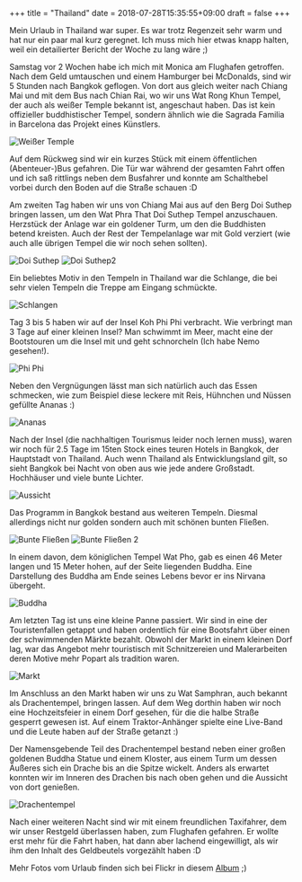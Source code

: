 +++
title = "Thailand"
date = 2018-07-28T15:35:55+09:00
draft = false
+++

Mein Urlaub in Thailand war super. Es war trotz Regenzeit sehr warm und hat nur
ein paar mal kurz geregnet. Ich muss mich hier etwas knapp halten, weil ein
detailierter Bericht der Woche zu lang wäre ;)

Samstag vor 2 Wochen habe ich mich mit Monica am Flughafen getroffen. Nach dem
Geld umtauschen und einem Hamburger bei McDonalds, sind wir 5 Stunden nach
Bangkok geflogen. Von dort aus gleich weiter nach Chiang Mai und mit dem Bus nach
Chian Rai, wo wir uns Wat Rong Khun Tempel, der auch als weißer Temple bekannt
ist, angeschaut haben. Das ist kein offizieller buddhistischer Tempel, sondern
ähnlich wie die Sagrada Familia in Barcelona das Projekt eines Künstlers.

![Weißer Temple](/img/2018_07_28/white_temple.jpg)

Auf dem Rückweg sind wir ein kurzes Stück mit einem öffentlichen (Abenteuer-)Bus
gefahren. Die Tür war während der gesamten Fahrt offen und ich saß rittlings
neben dem Busfahrer und konnte am Schalthebel vorbei durch den Boden auf die
Straße schauen :D

Am zweiten Tag haben wir uns von Chiang Mai aus auf den Berg Doi Suthep bringen
lassen, um den Wat Phra That Doi Suthep Tempel anzuschauen. Herzstück der Anlage
war ein goldener Turm, um den die Buddhisten betend kreisten. Auch der Rest der
Tempelanlage war mit Gold verziert (wie auch alle übrigen Tempel die wir noch
sehen sollten).

![Doi Suthep](/img/2018_07_28/doi_suthep.jpg)
![Doi Suthep2](/img/2018_07_28/doi_suthep2.jpg)

Ein beliebtes Motiv in den Tempeln in Thailand war die Schlange, die bei sehr
vielen Tempeln die Treppe am Eingang schmückte.

![Schlangen](/img/2018_07_28/snake.jpg)

Tag 3 bis 5 haben wir auf der Insel Koh Phi Phi verbracht. Wie verbringt man 3
Tage auf einer kleinen Insel? Man schwimmt im Meer, macht eine der Bootstouren
um die Insel mit und geht schnorcheln (Ich habe Nemo gesehen!).

![Phi Phi](/img/2018_07_28/phiphi.jpg)

Neben den Vergnügungen lässt man sich natürlich auch das Essen schmecken, wie
zum Beispiel diese leckere mit Reis, Hühnchen und Nüssen gefüllte Ananas :)

![Ananas](/img/2018_07_28/pineapple.jpg)

Nach der Insel (die nachhaltigen Tourismus leider noch lernen muss), waren wir
noch für 2.5 Tage im 15ten Stock eines teuren Hotels in Bangkok, der Hauptstadt
von Thailand. Auch wenn Thailand als Entwicklungsland gilt, so sieht Bangkok bei
Nacht von oben aus wie jede andere Großstadt. Hochhäuser und viele bunte Lichter.

![Aussicht](/img/2018_07_28/view.jpg)

Das Programm in Bangkok bestand aus weiteren Tempeln. Diesmal allerdings nicht
nur golden sondern auch mit schönen bunten Fließen.

![Bunte Fließen](/img/2018_07_28/colored.jpg)
![Bunte Fließen 2](/img/2018_07_28/colored2.jpg)

In einem davon, dem königlichen Tempel Wat Pho, gab es einen 46 Meter langen und
15 Meter hohen, auf der Seite liegenden Buddha. Eine Darstellung des Buddha am
Ende seines Lebens bevor er ins Nirvana übergeht.

![Buddha](/img/2018_07_28/buddha.jpg)

Am letzten Tag ist uns eine kleine Panne passiert. Wir sind in eine der
Touristenfallen getappt und haben ordentlich für eine Bootsfahrt über einen der
schwimmenden Märkte bezahlt. Obwohl der Markt in einem kleinen Dorf lag, war das
Angebot mehr touristisch mit Schnitzereien und Malerarbeiten deren Motive mehr
Popart als tradition waren.

![Markt](/img/2018_07_28/market.jpg)

Im Anschluss an den Markt haben wir uns zu Wat Samphran, auch bekannt als
Drachentempel, bringen lassen. Auf dem Weg dorthin haben wir noch eine
Hochzeitsfeier in einem Dorf gesehen, für die die halbe Straße gesperrt gewesen
ist. Auf einem Traktor-Anhänger spielte eine Live-Band und die Leute haben auf
der Straße getanzt :)

Der Namensgebende Teil des Drachentempel bestand neben einer großen goldenen
Buddha Statue und einem Kloster, aus einem Turm um dessen Äußeres sich ein
Drache bis an die Spitze wickelt. Anders als erwartet konnten wir im Inneren des
Drachen bis nach oben gehen und die Aussicht von dort genießen.

![Drachentempel](/img/2018_07_28/samphran.jpg)

Nach einer weiteren Nacht sind wir mit einem freundlichen Taxifahrer, dem wir
unser Restgeld überlassen haben, zum Flughafen gefahren. Er wollte erst mehr für
die Fahrt haben, hat dann aber lachend eingewilligt, als wir ihm den Inhalt des
Geldbeutels vorgezählt haben :D

Mehr Fotos vom Urlaub finden sich bei Flickr in diesem [Album] ;)

<!-- Links: -->
[Album]: https://www.flickr.com/photos/felixdollack/albums/72157696362024742
